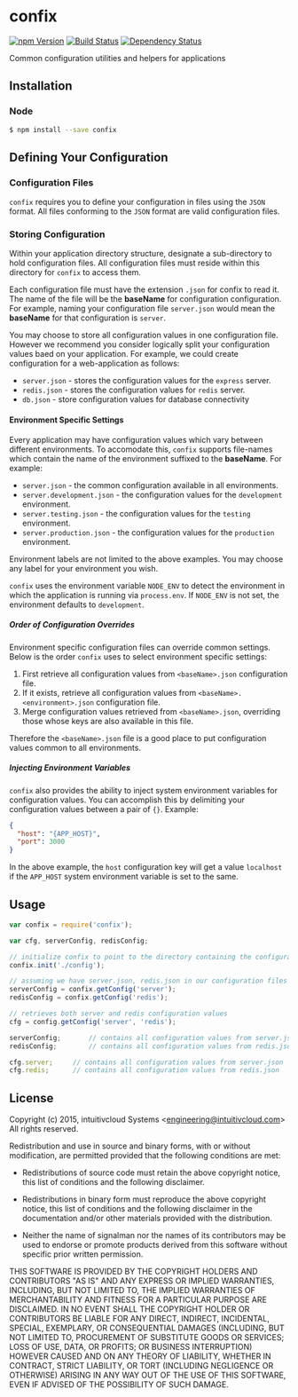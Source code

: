# confix #

[![npm Version](https://img.shields.io/npm/v/confix.svg)](https://www.npmjs.com/package/confix)
[![Build Status](https://travis-ci.org/intuitivcloud/confix.svg?branch=master)](https://travis-ci.org/intuitivcloud/confix)
[![Dependency Status](https://david-dm.org/intuitivcloud/confix.png)](https://david-dm.org/intuitivcloud/confix)

Common configuration utilities and helpers for applications

## Installation

### Node

```bash
$ npm install --save confix
```

## Defining Your Configuration

### Configuration Files

`confix` requires you to define your configuration in files using the `JSON` format. All files conforming to the `JSON` format are valid configuration files.

### Storing Configuration

Within your application directory structure, designate a sub-directory to hold configuration files. All configuration files must reside within this directory for `confix` to access them.

Each configuration file must have the extension `.json` for confix to read it. The name of the file will be the **baseName** for configuration configuration. For example, naming your configuration file `server.json` would mean the **baseName** for that configuration is `server`.

You may choose to store all configuration values in one configuration file. However we recommend you consider logically split your configuration values baed on your application. For example, we could create configuration for a web-application as follows:

* `server.json` - stores the configuration values for the `express` server.
* `redis.json` - stores the configuration values for `redis` server.
* `db.json` - store configuration values for database connectivity

#### Environment Specific Settings

Every application may have configuration values which vary between different environments. To accomodate this, `confix` supports file-names which contain the name of the environment suffixed to the **baseName**. For example:

* `server.json` - the common configuration available in all environments.
* `server.development.json` - the configuration values for the `development` environment.
* `server.testing.json` - the configuration values for the `testing` environment.
* `server.production.json` - the configuration values for the `production` environment.

Environment labels are not limited to the above examples. You may choose any label for your environment you wish.

`confix` uses the environment variable `NODE_ENV` to detect the environment in which the application is running via `process.env`. If `NODE_ENV` is not set, the environment defaults to `development`.

##### Order of Configuration Overrides

Environment specific configuration files can override common settings. Below is the order `confix` uses to select environment specific settings:

1. First retrieve all configuration values from `<baseName>.json` configuration file.
2. If it exists, retrieve all configuration values from `<baseName>.<environment>.json` configuration file. 
3. Merge configuration values retrieved from `<baseName>.json`, overriding those whose keys are also available in this file.

Therefore the `<baseName>.json` file is a good place to put configuration values common to all environments.

##### Injecting Environment Variables

`confix` also provides the ability to inject system environment variables for configuration values. You can accomplish this by delimiting your configuration values between a pair of `{}`. Example:

```json
{
  "host": "{APP_HOST}",
  "port": 3000
}
```

In the above example, the `host` configuration key will get a value `localhost` if the `APP_HOST` system environment variable is set to the same.

## Usage

```js
var confix = require('confix');

var cfg, serverConfig, redisConfig;

// initialize confix to point to the directory containing the configuration files
confix.init('./config');

// assuming we have server.json, redis.json in our configuration files directory
serverConfig = confix.getConfig('server');
redisConfig = confix.getConfig('redis');

// retrieves both server and redis configuration values
cfg = config.getConfig('server', 'redis');

serverConfig;		// contains all configuration values from server.json
redisConfig;		// contains all configuration values from redis.json

cfg.server;		// contains all configuration values from server.json
cfg.redis;		// contains all configuration values from redis.json
```

## License

Copyright (c) 2015, intuitivcloud Systems &lt;engineering@intuitivcloud.com&gt;
All rights reserved.

Redistribution and use in source and binary forms, with or without
modification, are permitted provided that the following conditions are met:

* Redistributions of source code must retain the above copyright notice, this
  list of conditions and the following disclaimer.

* Redistributions in binary form must reproduce the above copyright notice,
  this list of conditions and the following disclaimer in the documentation
  and/or other materials provided with the distribution.

* Neither the name of signalman nor the names of its
  contributors may be used to endorse or promote products derived from
  this software without specific prior written permission.

THIS SOFTWARE IS PROVIDED BY THE COPYRIGHT HOLDERS AND CONTRIBUTORS "AS IS"
AND ANY EXPRESS OR IMPLIED WARRANTIES, INCLUDING, BUT NOT LIMITED TO, THE
IMPLIED WARRANTIES OF MERCHANTABILITY AND FITNESS FOR A PARTICULAR PURPOSE ARE
DISCLAIMED. IN NO EVENT SHALL THE COPYRIGHT HOLDER OR CONTRIBUTORS BE LIABLE
FOR ANY DIRECT, INDIRECT, INCIDENTAL, SPECIAL, EXEMPLARY, OR CONSEQUENTIAL
DAMAGES (INCLUDING, BUT NOT LIMITED TO, PROCUREMENT OF SUBSTITUTE GOODS OR
SERVICES; LOSS OF USE, DATA, OR PROFITS; OR BUSINESS INTERRUPTION) HOWEVER
CAUSED AND ON ANY THEORY OF LIABILITY, WHETHER IN CONTRACT, STRICT LIABILITY,
OR TORT (INCLUDING NEGLIGENCE OR OTHERWISE) ARISING IN ANY WAY OUT OF THE USE
OF THIS SOFTWARE, EVEN IF ADVISED OF THE POSSIBILITY OF SUCH DAMAGE.

 